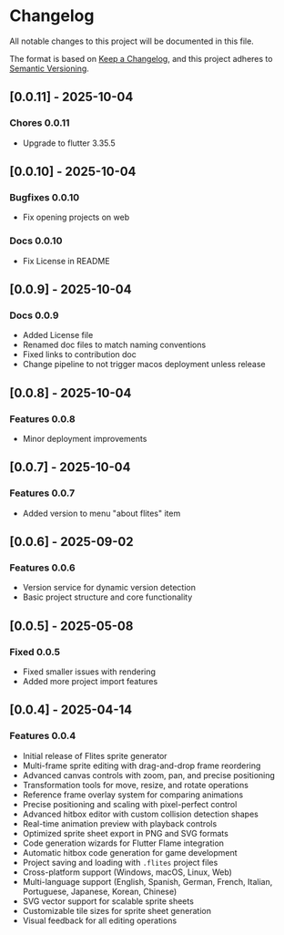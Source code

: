 # Changelog

All notable changes to this project will be documented in this file.

The format is based on [Keep a Changelog](https://keepachangelog.com/en/1.0.0/),
and this project adheres to [Semantic Versioning](https://semver.org/spec/v2.0.0.html).

## [0.0.11] - 2025-10-04

### Chores 0.0.11

- Upgrade to flutter 3.35.5

## [0.0.10] - 2025-10-04

### Bugfixes 0.0.10

- Fix opening projects on web

### Docs 0.0.10

- Fix License in README

## [0.0.9] - 2025-10-04

### Docs 0.0.9

- Added License file
- Renamed doc files to match naming conventions
- Fixed links to contribution doc
- Change pipeline to not trigger macos deployment unless release

## [0.0.8] - 2025-10-04

### Features 0.0.8

- Minor deployment improvements

## [0.0.7] - 2025-10-04

### Features 0.0.7

- Added version to menu "about flites" item

## [0.0.6] - 2025-09-02

### Features 0.0.6

- Version service for dynamic version detection
- Basic project structure and core functionality

## [0.0.5] - 2025-05-08

### Fixed 0.0.5

- Fixed smaller issues with rendering
- Added more project import features

## [0.0.4] - 2025-04-14

### Features 0.0.4

- Initial release of Flites sprite generator
- Multi-frame sprite editing with drag-and-drop frame reordering
- Advanced canvas controls with zoom, pan, and precise positioning
- Transformation tools for move, resize, and rotate operations
- Reference frame overlay system for comparing animations
- Precise positioning and scaling with pixel-perfect control
- Advanced hitbox editor with custom collision detection shapes
- Real-time animation preview with playback controls
- Optimized sprite sheet export in PNG and SVG formats
- Code generation wizards for Flutter Flame integration
- Automatic hitbox code generation for game development
- Project saving and loading with `.flites` project files
- Cross-platform support (Windows, macOS, Linux, Web)
- Multi-language support (English, Spanish, German, French, Italian, Portuguese, Japanese, Korean, Chinese)
- SVG vector support for scalable sprite sheets
- Customizable tile sizes for sprite sheet generation
- Visual feedback for all editing operations
